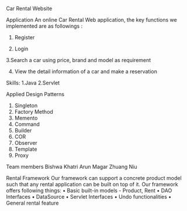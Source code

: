 Car Rental Website 

Application
An online Car Rental Web application, the key functions we implemented are as followings :

1.	Register

2. Login

3.Search a car using price, brand and model as requirement 

4. View the detail information of a car and make a reservation 

Skills:
1.Java
2.Servlet

Applied Design Patterns
1.	Singleton
2.	Factory Method
3.	Memento
4.	Command
5.	Builder
6.	COR
7.	Observer
8.	Template
9.	Proxy

Team members
Bishwa Khatri
 Arun Magar
 Zhuang Niu


Rental Framework
       Our framework can support a concrete product model such that any rental application can be built on top of it. Our framework offers following things:
•	Basic built-in models - Product, Rent
•	DAO Interfaces
•	DataSource
•	Servlet Interfaces
•	Undo functionalities
•	General rental feature
